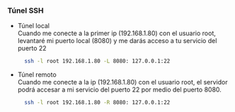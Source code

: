 ### Túnel SSH

  - Túnel local   
  Cuando me conecte a la primer ip (192.168.1.80) con el usuario root, levantaré mi puerto local (8080) y me darás acceso a tu servicio del puerto 22
    ```sh
      ssh -l root 192.168.1.80 -L 8080: 127.0.0.1:22
    ```
  - Túnel remoto   
  Cuando me conecte a la ip (192.168.1.80) con el usuario root, el servidor podrá accesar a mi servicio del puerto 22 por medio del puerto 8080.

    ```sh
      ssh -l root 192.168.1.80 -R 8080: 127.0.0.1:22
    ```

